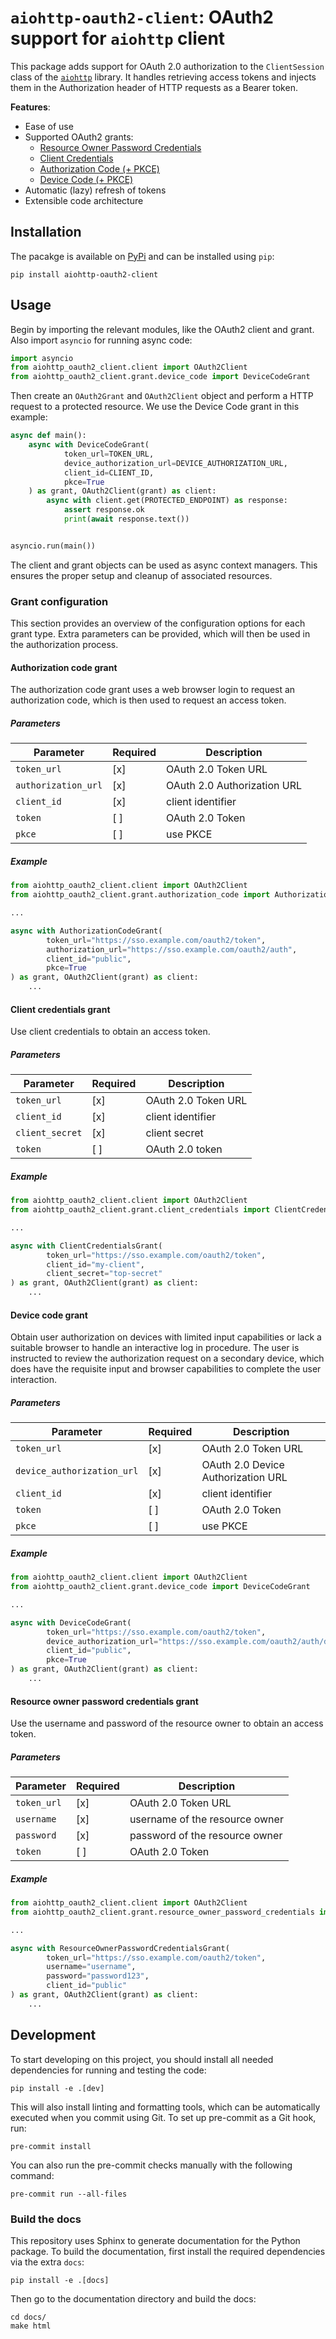 # `aiohttp-oauth2-client`: OAuth2 support for `aiohttp` client

This package adds support for OAuth 2.0 authorization to the `ClientSession` class of the [`aiohttp`](https://docs.aiohttp.org/en/stable/) library.
It handles retrieving access tokens and injects them in the Authorization header of HTTP requests as a Bearer token.

**Features**:

* Ease of use
* Supported OAuth2 grants:
    * [Resource Owner Password Credentials](https://datatracker.ietf.org/doc/html/rfc6749#section-4.3)
    * [Client Credentials](https://datatracker.ietf.org/doc/html/rfc6749#section-4.4)
    * [Authorization Code (+ PKCE)](https://datatracker.ietf.org/doc/html/rfc6749#section-4.1)
    * [Device Code (+ PKCE)](https://datatracker.ietf.org/doc/html/rfc8628)
* Automatic (lazy) refresh of tokens
* Extensible code architecture

## Installation

The pacakge is available on [PyPi](https://pypi.org/project/aiohttp-oauth2-client) and can be installed using `pip`:

```shell
pip install aiohttp-oauth2-client
``` 

## Usage

Begin by importing the relevant modules, like the OAuth2 client and grant. Also import `asyncio` for running async code:

```python
import asyncio
from aiohttp_oauth2_client.client import OAuth2Client
from aiohttp_oauth2_client.grant.device_code import DeviceCodeGrant
```

Then create an `OAuth2Grant` and `OAuth2Client` object and perform a HTTP request to a protected resource. We use the
Device Code grant in this example:

```python
async def main():
    async with DeviceCodeGrant(
            token_url=TOKEN_URL,
            device_authorization_url=DEVICE_AUTHORIZATION_URL,
            client_id=CLIENT_ID,
            pkce=True
    ) as grant, OAuth2Client(grant) as client:
        async with client.get(PROTECTED_ENDPOINT) as response:
            assert response.ok
            print(await response.text())


asyncio.run(main())
```

The client and grant objects can be used as async context managers. This ensures the proper setup and cleanup of
associated resources.

### Grant configuration

This section provides an overview of the configuration options for each grant type.
Extra parameters can be provided, which will then be used in the authorization process.

#### Authorization code grant

The authorization code grant uses a web browser login to request an authorization code, which is then used to request an
access token.

##### Parameters

| Parameter           | Required | Description                 |
|---------------------|----------|-----------------------------|
| `token_url`         | [x]      | OAuth 2.0 Token URL         |
| `authorization_url` | [x]      | OAuth 2.0 Authorization URL | 
| `client_id`         | [x]      | client identifier           |
| `token`             | [ ]      | OAuth 2.0 Token             | 
| `pkce`              | [ ]      | use PKCE                    | 

##### Example

```python
from aiohttp_oauth2_client.client import OAuth2Client
from aiohttp_oauth2_client.grant.authorization_code import AuthorizationCodeGrant

...

async with AuthorizationCodeGrant(
        token_url="https://sso.example.com/oauth2/token",
        authorization_url="https://sso.example.com/oauth2/auth",
        client_id="public",
        pkce=True
) as grant, OAuth2Client(grant) as client:
    ...
```

#### Client credentials grant

Use client credentials to obtain an access token.

##### Parameters

| Parameter       | Required | Description         |
|-----------------|----------|---------------------|
| `token_url`     | [x]      | OAuth 2.0 Token URL | 
| `client_id`     | [x]      | client identifier   |
| `client_secret` | [x]      | client secret       |
| `token`         | [ ]      | OAuth 2.0 token     |

##### Example

```python
from aiohttp_oauth2_client.client import OAuth2Client
from aiohttp_oauth2_client.grant.client_credentials import ClientCredentialsGrant

...

async with ClientCredentialsGrant(
        token_url="https://sso.example.com/oauth2/token",
        client_id="my-client",
        client_secret="top-secret"
) as grant, OAuth2Client(grant) as client:
    ...
```

#### Device code grant

Obtain user authorization on devices with limited input capabilities or lack a suitable browser to handle an interactive
log in procedure.
The user is instructed to review the authorization request on a secondary device, which does have the requisite input
and browser capabilities to complete the user interaction.

##### Parameters

| Parameter                  | Required | Description                        | 
|----------------------------|----------|------------------------------------|
| `token_url`                | [x]      | OAuth 2.0 Token URL                |
| `device_authorization_url` | [x]      | OAuth 2.0 Device Authorization URL |
| `client_id`                | [x]      | client identifier                  |
| `token`                    | [ ]      | OAuth 2.0 Token                    | 
| `pkce`                     | [ ]      | use PKCE                           |

##### Example

```python
from aiohttp_oauth2_client.client import OAuth2Client
from aiohttp_oauth2_client.grant.device_code import DeviceCodeGrant

...

async with DeviceCodeGrant(
        token_url="https://sso.example.com/oauth2/token",
        device_authorization_url="https://sso.example.com/oauth2/auth/device",
        client_id="public",
        pkce=True
) as grant, OAuth2Client(grant) as client:
    ...
```

#### Resource owner password credentials grant

Use the username and password of the resource owner to obtain an access token.

##### Parameters

| Parameter   | Required | Description                    |
|-------------|----------|--------------------------------|
| `token_url` | [x]      | OAuth 2.0 Token URL            |
| `username`  | [x]      | username of the resource owner |
| `password`  | [x]      | password of the resource owner |
| `token`     | [ ]      | OAuth 2.0 Token                |

##### Example

```python
from aiohttp_oauth2_client.client import OAuth2Client
from aiohttp_oauth2_client.grant.resource_owner_password_credentials import ResourceOwnerPasswordCredentialsGrant

...

async with ResourceOwnerPasswordCredentialsGrant(
        token_url="https://sso.example.com/oauth2/token",
        username="username",
        password="password123",
        client_id="public"
) as grant, OAuth2Client(grant) as client:
    ...
```

## Development

To start developing on this project, you should install all needed dependencies for running and testing the code:

```shell
pip install -e .[dev]
```

This will also install linting and formatting tools, which can be automatically executed when you commit using Git.
To set up pre-commit as a Git hook, run:

```shell
pre-commit install
```

You can also run the pre-commit checks manually with the following command:

```shell
pre-commit run --all-files
```

### Build the docs

This repository uses Sphinx to generate documentation for the Python package.
To build the documentation, first install the required dependencies via the extra `docs`:

```shell
pip install -e .[docs]
```

Then go to the documentation directory and build the docs:

```shell
cd docs/
make html
```